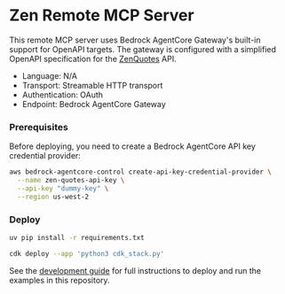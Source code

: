 # Zen Remote MCP Server

This remote MCP server uses Bedrock AgentCore Gateway's built-in support for OpenAPI targets.
The gateway is configured with a simplified OpenAPI
specification for the [ZenQuotes](https://zenquotes.io/) API.

- Language: N/A
- Transport: Streamable HTTP transport
- Authentication: OAuth
- Endpoint: Bedrock AgentCore Gateway

### Prerequisites

Before deploying, you need to create a Bedrock AgentCore API key credential provider:

```bash
aws bedrock-agentcore-control create-api-key-credential-provider \
  --name zen-quotes-api-key \
  --api-key "dummy-key" \
  --region us-west-2
```

### Deploy

```bash
uv pip install -r requirements.txt

cdk deploy --app 'python3 cdk_stack.py'
```

See the [development guide](/DEVELOP.md) for full instructions to deploy and run the examples in this repository.
